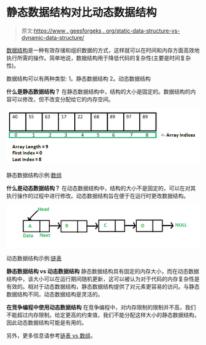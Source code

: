 # 静态数据结构对比动态数据结构

> 原文:[https://www . geesforgeks . org/static-data-structure-vs-dynamic-data-structure/](https://www.geeksforgeeks.org/static-data-structure-vs-dynamic-data-structure/)

[数据结构](https://www.geeksforgeeks.org/data-structures/)是一种有效存储和组织数据的方式，这样就可以在时间和内存方面高效地执行所需的操作。简单地说，数据结构用于降低代码的复杂性(主要是时间复杂性)。

数据结构可以有两种类型:
1。静态数据结构
2。动态数据结构

**什么是静态数据结构？**
在静态数据结构中，结构的大小是固定的。数据结构的内容可以修改，但不改变分配给它的内存空间。

![](img/f135b70319b69f7c8fc3364f232504ba.png)

静态数据结构示例:[数组](https://www.geeksforgeeks.org/array-data-structure/)

**什么是动态数据结构？**
在动态数据结构中，结构的大小不是固定的，可以在对其执行操作的过程中进行修改。动态数据结构旨在便于在运行时更改数据结构。

![](img/f3277ee37f20568b18a51cd230eb1fa6.png)

动态数据结构示例:[链表](https://www.geeksforgeeks.org/data-structures/linked-list/)

**静态数据结构 vs 动态数据结构**
静态数据结构具有固定的内存大小，而在动态数据结构中，该大小可以在运行期间随机更新，这可以被认为对于代码的内存复杂性是有效的。相对于动态数据结构，静态数据结构提供了对元素更容易的访问。与静态数据结构不同，动态数据结构是灵活的。

**在竞争编程中使用动态数据结构**
在竞争编程中，对内存限制的限制并不高，我们不能超过内存限制。给定更高的约束值，我们不能分配这样大小的静态数据结构，因此动态数据结构可能是有用的。

另外，更多信息请参考[链表 vs 数组](https://www.geeksforgeeks.org/linked-list-vs-array/)。